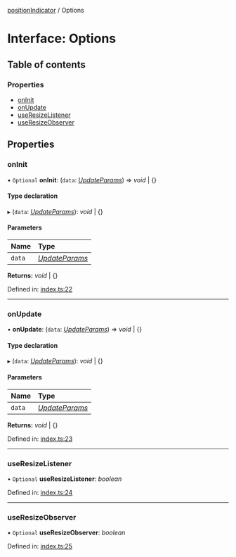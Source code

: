 [positionIndicator](../README.md) / Options

# Interface: Options

## Table of contents

### Properties

- [onInit](options.md#oninit)
- [onUpdate](options.md#onupdate)
- [useResizeListener](options.md#useresizelistener)
- [useResizeObserver](options.md#useresizeobserver)

## Properties

### onInit

• `Optional` **onInit**: (`data`: [*UpdateParams*](updateparams.md)) => *void* \| {}

#### Type declaration

▸ (`data`: [*UpdateParams*](updateparams.md)): *void* \| {}

#### Parameters

| Name | Type |
| :------ | :------ |
| `data` | [*UpdateParams*](updateparams.md) |

**Returns:** *void* \| {}

Defined in: [index.ts:22](https://github.com/kunukn/position-indicator/blob/1e1be96/src/index.ts#L22)

___

### onUpdate

• **onUpdate**: (`data`: [*UpdateParams*](updateparams.md)) => *void* \| {}

#### Type declaration

▸ (`data`: [*UpdateParams*](updateparams.md)): *void* \| {}

#### Parameters

| Name | Type |
| :------ | :------ |
| `data` | [*UpdateParams*](updateparams.md) |

**Returns:** *void* \| {}

Defined in: [index.ts:23](https://github.com/kunukn/position-indicator/blob/1e1be96/src/index.ts#L23)

___

### useResizeListener

• `Optional` **useResizeListener**: *boolean*

Defined in: [index.ts:24](https://github.com/kunukn/position-indicator/blob/1e1be96/src/index.ts#L24)

___

### useResizeObserver

• `Optional` **useResizeObserver**: *boolean*

Defined in: [index.ts:25](https://github.com/kunukn/position-indicator/blob/1e1be96/src/index.ts#L25)
